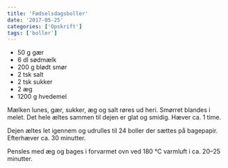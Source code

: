 ```yaml
---
title: 'Fødselsdagsboller'
date: '2017-05-25'
categories: ['Opskrift']
tags: ['boller']
---
```


* 50 g gær
* 6 dl sødmælk
* 200 g blødt smør
* 2 tsk salt
* 2 tsk sukker
* 2 æg
* 1200 g hvedemel

Mælken lunes, gær, sukker, æg og salt røres ud heri. Smørret blandes i melet. Det hele æltes sammen til dejen er glat og
smidig. Hæver ca. 1 time.

Dejen æltes let igennem og udrulles til 24 boller der sættes på bagepapir. Efterhæver ca. 30 minutter.

Pensles med æg og bages i forvarmet ovn ved 180 °C varmluft i ca. 20–25 minutter.
